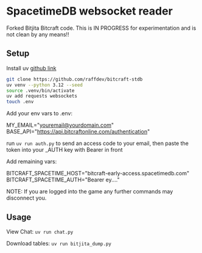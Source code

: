 # SpacetimeDB websocket reader

Forked Bitjita Bitcraft code. This is IN PROGRESS for experimentation and is not clean by any means!!

## Setup

Install uv [github link](https://github.com/astral-sh/uv) 

```bash
git clone https://github.com/raffdev/bitcraft-stdb
uv venv --python 3.12 --seed
source .venv/bin/activate
uv add requests websockets
touch .env
```

Add your env vars to .env:

MY_EMAIL="youremail@yourdomain.com"
BASE_API="https://api.bitcraftonline.com/authentication"

run `uv run auth.py` to send an access code to your email, then paste the token into your _AUTH key with Bearer in front

Add remaining vars:

BITCRAFT_SPACETIME_HOST="bitcraft-early-access.spacetimedb.com"
BITCRAFT_SPACETIME_AUTH="Bearer ey...."

NOTE: If you are logged into the game any further commands may disconnect you.

## Usage

View Chat: `uv run chat.py`

Download tables: `uv run bitjita_dump.py`

